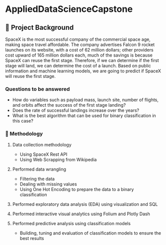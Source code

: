 # AppliedDataScienceCapstone

## 📄 Project Background

SpaceX is the most successful company of the commercial space age, making space travel affordable. The company advertises Falcon 9 rocket launches on its website, with a cost of 62 million dollars; other providers cost upward of 165 million dollars each, much of the savings is because SpaceX can reuse the first stage. Therefore, if we can determine if the first stage will land, we can determine the cost of a launch. Based on public information and machine learning models, we are going to predict if SpaceX will reuse the first stage.

### Questions to be answered

- How do variables such as payload mass, launch site, number of flights, and orbits affect the success of the first stage landing?
- Does the rate of successful landings increase over the years?
- What is the best algorithm that can be used for binary classification in this case?


### 📄 Methodology

1. Data collection methodology
    -	Using SpaceX Rest API
    -	Using Web Scrapping from Wikipedia

2. Performed data wrangling
    - Filtering the data
    -	Dealing with missing values
    -	Using One Hot Encoding to prepare the data to a binary classification
3. Performed exploratory data analysis (EDA) using visualization and SQL
4. Performed interactive visual analytics using Folium and Plotly Dash 
5. Performed predictive analysis using classification models
    - Building, tuning and evaluation of classification models to ensure the best results


